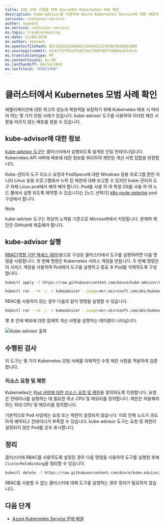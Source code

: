 ```yaml
---
title: 모범 사례 구현을 위해 Azure에서 Kubernetes 배포 확인
description: kube-advisor를 사용하여 Azure Kubernetes Service에 대한 배포의 모범 사례 구현을 확인하는 방법 알아보기
services: container-service
author: seanmck
ms.service: container-service
ms.topic: troubleshooting
ms.date: 11/05/2018
ms.author: seanmck
ms.openlocfilehash: 03c5eb2e32a0a8ec51844511276d9efba5651068
ms.sourcegitcommit: e5dcf12763af358f24e73b9f89ff4088ac63c6cb
ms.translationtype: MT
ms.contentlocale: ko-KR
ms.lasthandoff: 06/14/2019
ms.locfileid: "65073768"
---
```

# <a name="checking-for-kubernetes-best-practices-in-your-cluster"></a>클러스터에서 Kubernetes 모범 사례 확인

애플리케이션에 대한 최고의 성능과 복원력을 보장하기 위해 Kubernetes 배포 시 따라야 하는 몇 가지 모범 사례가 있습니다. kube-advisor 도구를 사용하여 이러한 제안 사항을 따르지 않는 배포를 찾을 수 있습니다.

## <a name="about-kube-advisor"></a>kube-advisor에 대한 정보

[kube-advisor 도구][kube-advisor-github]는 클러스터에서 실행되도록 설계된 단일 컨테이너입니다. Kubernetes API 서버에 배포에 대한 정보를 쿼리하여 제안된 개선 사항 집합을 반환합니다.

Kube-관리자 도구 리소스 요청과 PodSpecs에 대한 Windows 응용 프로그램 뿐만 아니라 Linux 응용 프로그램에서 누락 된 제한에 대해 보고할 수 있지만 kube-관리자 도구 자체 Linux pod에서 예약 해야 합니다. Pod를 사용 하 여 특정 OS를 사용 하 여 노드 풀에서 실행 되도록 예약할 수 있습니다는 [노드 선택기] [ k8s-node-selector] pod 구성에서 합니다.

> [!NOTE]
> kube-advisor 도구는 최상의 노력을 기준으로 Microsoft에서 지원됩니다. 문제와 제안은 GitHub에 제출해야 합니다.

## <a name="running-kube-advisor"></a>kube-advisor 실행

[RBAC(역할 기반 액세스 제어)](azure-ad-integration.md)용으로 구성된 클러스터에서 도구를 실행하려면 다음 명령을 사용합니다. 첫 번째 명령은 Kubernetes 서비스 계정을 만듭니다. 두 번째 명령은 이 서비스 계정을 사용하여 Pod에서 도구를 실행하고 종료 후 Pod를 삭제하도록 구성합니다. 

```bash
kubectl apply -f https://raw.githubusercontent.com/Azure/kube-advisor/master/sa.yaml

kubectl run --rm -i -t kubeadvisor --image=mcr.microsoft.com/aks/kubeadvisor --restart=Never --overrides="{ \"apiVersion\": \"v1\", \"spec\": { \"serviceAccountName\": \"kube-advisor\" } }"
```

RBAC를 사용하지 않는 경우 다음과 같이 명령을 실행할 수 있습니다.

```bash
kubectl run --rm -i -t kubeadvisor --image=mcr.microsoft.com/aks/kubeadvisor --restart=Never
```

몇 초 안에 배포에 대한 잠재적 개선 사항을 설명하는 테이블이 나타납니다.

![Kube-advisor 출력](media/kube-advisor-tool/kube-advisor-output.png)

## <a name="checks-performed"></a>수행된 검사

이 도구는 몇 가지 Kubernetes 모범 사례를 자체적인 수정 제안 사항을 적용하여 검증합니다.

### <a name="resource-requests-and-limits"></a>리소스 요청 및 제한

Kubernetes는 [Pod 사양에 대한 리소스 요청 및 제한][kube-cpumem]을 정의하도록 지원합니다. 요청은 컨테이너를 실행하는 데 필요한 최소 CPU 및 메모리를 정의합니다. 제한은 허용해야 하는 최대 CPU 및 메모리를 정의합니다.

기본적으로 Pod 사양에는 요청 또는 제한이 설정되지 않습니다. 이로 인해 노드가 과도하게 예약되고 컨테이너가 부족할 수 있습니다. kube-advisor 도구는 요청 및 제한이 설정되지 않은 Pod를 강조 표시합니다.

## <a name="cleaning-up"></a>정리

클러스터에 RBAC를 사용하도록 설정된 경우 다음 명령을 사용하여 도구를 실행한 후에 `ClusterRoleBinding`을 정리할 수 있습니다.

```bash
kubectl delete -f https://raw.githubusercontent.com/Azure/kube-advisor/master/sa.yaml
```

RBAC를 사용할 수 없는 클러스터에 대해 도구를 실행하는 경우 정리가 필요하지 않습니다.

## <a name="next-steps"></a>다음 단계

- [Azure Kubernetes Service 문제 해결](troubleshooting.md)

<!-- RESOURCES -->

[kube-cpumem]: https://github.com/Azure/azure-quickstart-templates
[kube-advisor-github]: https://github.com/azure/kube-advisor
[k8s-node-selector]: concepts-clusters-workloads.md#node-selectors